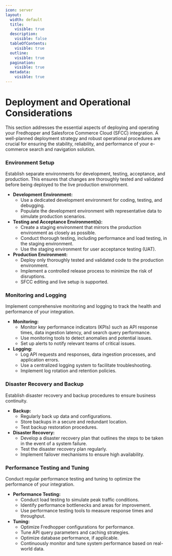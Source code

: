 ```yaml
---
icon: server
layout:
  width: default
  title:
    visible: true
  description:
    visible: false
  tableOfContents:
    visible: true
  outline:
    visible: true
  pagination:
    visible: true
  metadata:
    visible: true
---
```


# Deployment and Operational Considerations

This section addresses the essential aspects of deploying and operating your Fredhopper and Salesforce Commerce Cloud (SFCC) integration. A well-planned deployment strategy and robust operational procedures are crucial for ensuring the stability, reliability, and performance of your e-commerce search and navigation solution.

### Environment Setup

Establish separate environments for development, testing, acceptance, and production. This ensures that changes are thoroughly tested and validated before being deployed to the live production environment.

* **Development Environment:**
  * Use a dedicated development environment for coding, testing, and debugging.
  * Populate the development environment with representative data to simulate production scenarios.
* **Testing and Acceptance Environment(s):**
  * Create a staging environment that mirrors the production environment as closely as possible.
  * Conduct thorough testing, including performance and load testing, in the staging environment.
  * Use the staging environment for user acceptance testing (UAT).
* **Production Environment:**
  * Deploy only thoroughly tested and validated code to the production environment.
  * Implement a controlled release process to minimize the risk of disruptions.
  * SFCC editing and live setup is supported.

### Monitoring and Logging

Implement comprehensive monitoring and logging to track the health and performance of your integration.

* **Monitoring:**
  * Monitor key performance indicators (KPIs) such as API response times, data ingestion latency, and search query performance.
  * Use monitoring tools to detect anomalies and potential issues.
  * Set up alerts to notify relevant teams of critical issues.
* **Logging:**
  * Log API requests and responses, data ingestion processes, and application errors.
  * Use a centralized logging system to facilitate troubleshooting.
  * Implement log rotation and retention policies.

### Disaster Recovery and Backup

Establish disaster recovery and backup procedures to ensure business continuity.

* **Backup:**
  * Regularly back up data and configurations.
  * Store backups in a secure and redundant location.
  * Test backup restoration procedures.
* **Disaster Recovery:**
  * Develop a disaster recovery plan that outlines the steps to be taken in the event of a system failure.
  * Test the disaster recovery plan regularly.
  * Implement failover mechanisms to ensure high availability.

### Performance Testing and Tuning

Conduct regular performance testing and tuning to optimize the performance of your integration.

* **Performance Testing:**
  * Conduct load testing to simulate peak traffic conditions.
  * Identify performance bottlenecks and areas for improvement.
  * Use performance testing tools to measure response times and throughput.
* **Tuning:**
  * Optimize Fredhopper configurations for performance.
  * Tune API query parameters and caching strategies.
  * Optimize database performance, if applicable.
  * Continuously monitor and tune system performance based on real-world data.
